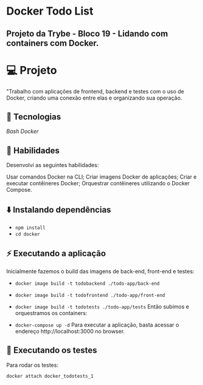 
# Docker Todo List
## Projeto da Trybe - Bloco 19 - Lidando com containers com Docker.

# 💻 Projeto
"Trabalho com aplicações de frontend, backend e testes com o uso de Docker, criando uma conexão entre elas e organizando sua operação.

## 🚀 Tecnologias

_Bash_
_Docker_
## 📌 Habilidades
Desenvolvi as seguintes habilidades:

Usar comandos Docker na CLI;
Criar imagens Docker de aplicações;
Criar e executar contêineres Docker;
Orquestrar contêineres utilizando o Docker Compose.
## ⬇️ Instalando dependências
* `npm install`
* `cd docker`
## ⚡ Executando a aplicação
Inicialmente fazemos o build das imagens de back-end, front-end e testes:

* `docker image build -t todobackend ./todo-app/back-end`
* `docker image build -t todofrontend ./todo-app/front-end`
* `docker image build -t todotests ./todo-app/tests`
Então subimos e orquestramos os containers:

* `docker-compose up -d`
Para executar a aplicação, basta acessar o endereço http://localhost:3000 no browser.

## 🧪 Executando os testes
Para rodar os testes:

`docker attach docker_todotests_1`
